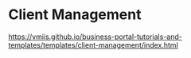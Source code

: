 # Client Management

https://vmiis.github.io/business-portal-tutorials-and-templates/templates/client-management/index.html
